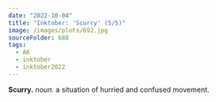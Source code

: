 ```yaml
---
date: "2022-10-04"
title: "Inktober: 'Scurry' (5/5)"
image: /images/plots/692.jpg
sourceFolder: 688
tags:
  - A6
  - inktober
  - inktober2022
---
```


**Scurry.** _noun._ a situation of hurried and confused movement.
